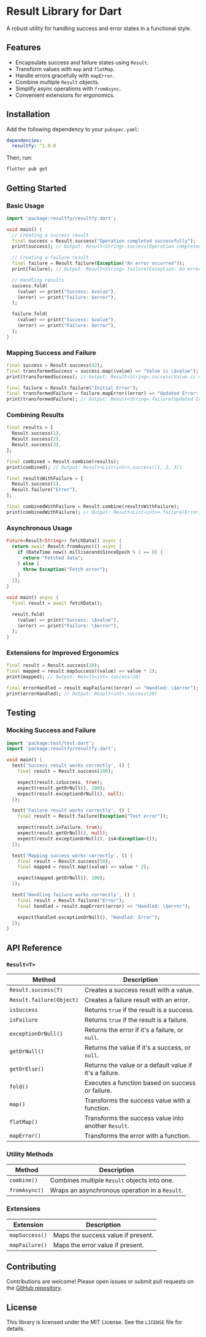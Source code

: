 # Result Library for Dart

A robust utility for handling success and error states in a functional style.

## Features

- Encapsulate success and failure states using `Result`.
- Transform values with `map` and `flatMap`.
- Handle errors gracefully with `mapError`.
- Combine multiple `Result` objects.
- Simplify async operations with `fromAsync`.
- Convenient extensions for ergonomics.

## Installation

Add the following dependency to your `pubspec.yaml`:

```yaml
dependencies:
  resultfy: ^1.0.0
```

Then, run:

```bash
flutter pub get
```

## Getting Started

### Basic Usage

```dart
import 'package:resultfy/resultfy.dart';

void main() {
  // Creating a success result
  final success = Result.success("Operation completed successfully");
  print(success); // Output: Result<String>.success(Operation completed successfully)

  // Creating a failure result
  final failure = Result.failure(Exception("An error occurred"));
  print(failure); // Output: Result<String>.failure(Exception: An error occurred)

  // Handling results
  success.fold(
    (value) => print("Success: $value"),
    (error) => print("Failure: $error"),
  );

  failure.fold(
    (value) => print("Success: $value"),
    (error) => print("Failure: $error"),
  );
}
```

### Mapping Success and Failure

```dart
final success = Result.success(42);
final transformedSuccess = success.map((value) => "Value is \$value");
print(transformedSuccess); // Output: Result<String>.success(Value is 42)

final failure = Result.failure("Initial Error");
final transformedFailure = failure.mapError((error) => "Updated Error: \$error");
print(transformedFailure); // Output: Result<String>.failure(Updated Error: Initial Error)
```

### Combining Results

```dart
final results = [
  Result.success(1),
  Result.success(2),
  Result.success(3),
];

final combined = Result.combine(results);
print(combined); // Output: Result<List<int>>.success([1, 2, 3])

final resultsWithFailure = [
  Result.success(1),
  Result.failure("Error"),
];

final combinedWithFailure = Result.combine(resultsWithFailure);
print(combinedWithFailure); // Output: Result<List<int>>.failure(Error)
```

### Asynchronous Usage

```dart
Future<Result<String>> fetchData() async {
  return await Result.fromAsync(() async {
    if (DateTime.now().millisecondsSinceEpoch % 2 == 0) {
      return "Fetched data";
    } else {
      throw Exception("Fetch error");
    }
  });
}

void main() async {
  final result = await fetchData();

  result.fold(
    (value) => print("Success: \$value"),
    (error) => print("Failure: \$error"),
  );
}
```

### Extensions for Improved Ergonomics

```dart
final result = Result.success(10);
final mapped = result.mapSuccess((value) => value * 2);
print(mapped); // Output: Result<int>.success(20)

final errorHandled = result.mapFailure((error) => "Handled: \$error");
print(errorHandled); // Output: Result<int>.success(20)
```

## Testing

### Mocking Success and Failure

```dart
import 'package:test/test.dart';
import 'package:resultfy/resultfy.dart';

void main() {
  test('Success result works correctly', () {
    final result = Result.success(100);

    expect(result.isSuccess, true);
    expect(result.getOrNull(), 100);
    expect(result.exceptionOrNull(), null);
  });

  test('Failure result works correctly', () {
    final result = Result.failure(Exception("Test error"));

    expect(result.isFailure, true);
    expect(result.getOrNull(), null);
    expect(result.exceptionOrNull(), isA<Exception>());
  });

  test('Mapping success works correctly', () {
    final result = Result.success(50);
    final mapped = result.map((value) => value * 2);

    expect(mapped.getOrNull(), 100);
  });

  test('Handling failure works correctly', () {
    final result = Result.failure("Error");
    final handled = result.mapError((error) => "Handled: \$error");

    expect(handled.exceptionOrNull(), "Handled: Error");
  });
}
```

## API Reference

### `Result<T>`

| Method                   | Description                                             |
| ------------------------ | ------------------------------------------------------- |
| `Result.success(T)`      | Creates a success result with a value.                  |
| `Result.failure(Object)` | Creates a failure result with an error.                 |
| `isSuccess`              | Returns `true` if the result is a success.              |
| `isFailure`              | Returns `true` if the result is a failure.              |
| `exceptionOrNull()`      | Returns the error if it's a failure, or `null`.         |
| `getOrNull()`            | Returns the value if it's a success, or `null`.         |
| `getOrElse()`            | Returns the value or a default value if it's a failure. |
| `fold()`                 | Executes a function based on success or failure.        |
| `map()`                  | Transforms the success value with a function.           |
| `flatMap()`              | Transforms the success value into another `Result`.     |
| `mapError()`             | Transforms the error with a function.                   |

### Utility Methods

| Method        | Description                                    |
| ------------- | ---------------------------------------------- |
| `combine()`   | Combines multiple `Result` objects into one.   |
| `fromAsync()` | Wraps an asynchronous operation in a `Result`. |

### Extensions

| Extension      | Description                        |
| -------------- | ---------------------------------- |
| `mapSuccess()` | Maps the success value if present. |
| `mapFailure()` | Maps the error value if present.   |

## Contributing

Contributions are welcome! Please open issues or submit pull requests on the [GitHub repository](https://github.com/evandersondev/resultfy).

## License

This library is licensed under the MIT License. See the `LICENSE` file for details.
